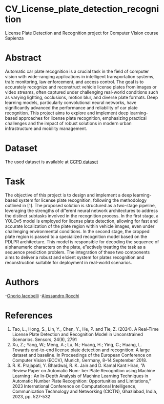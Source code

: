 # CV_License_plate_detection_recognition
License Plate Detection and Recognition project for Computer Vision course Sapienza

# Abstract
Automatic car plate recognition is a crucial task in the field of computer vision with wide-ranging
applications in intelligent transportation systems, tra!c monitoring, law enforcement, and access control.
The goal is to accurately recognize and reconstruct vehicle license plates from images or video streams, often
captured under challenging real-world conditions such as varying lighting, occlusions, motion blur, and diverse
plate formats. Deep learning models, particularly convolutional neural networks, have significantly advanced
the performance and reliability of car plate recognition. This project aims to explore and implement deep
learning-based approaches for license plate recognition, emphasizing practical challenges and the impact of
robust solutions in modern urban infrastructure and mobility management.

# Dataset
The used dataset is available at [CCPD dataset](https://github.com/detectRecog/CCPD)

# Task
The objective of this project is to design and implement a deep learning-based system for license plate
recognition, following the methodology outlined in [1]. The proposed solution is structured as a two-stage pipeline,
leveraging the strengths of di”erent neural network architectures to address the distinct subtasks involved in the
recognition process. In the first stage, a YOLOv5 model is employed for license plate detection, allowing for
fast and accurate localization of the plate region within vehicle images, even under challenging environmental
conditions. In the second stage, the cropped plate region is passed to a specialized recognition model based on the
PDLPR architecture. This model is responsible for decoding the sequence of alphanumeric characters on the plate,
e”ectively treating the task as a sequence prediction problem. The integration of these two components aims to
deliver a robust and e!cient system for plates recognition and reconstruction suitable for deployment in real-world
scenarios.

# Authors
-[Onorio Iacobelli](https://github.com/onorio21)
-[Alessandro Rocchi](https://github.com/TheXbomber)

# References
1. Tao, L., Hong, S., Lin, Y., Chen, Y., He, P. and Tie, Z. (2024). A Real-Time License Plate Detection and
Recognition Model in Unconstrained Scenarios. Sensors, 24(9), 2791
2. Xu, Z.; Yang, W.; Meng, A.; Lu, N.; Huang, H.; Ying, C.; Huang, L. Towards end-to-end license plate
detection and recognition: A large dataset and baseline. In Proceedings of the European Conference on
Computer Vision (ECCV), Munich, Germany, 8–14 September 2018.
3. R. K. Prajapati, Y. Bhardwaj, R. K. Jain and D. Kamal Kant Hiran, ”A Review Paper on Automatic Num-
ber Plate Recognition using Machine Learning : An In-Depth Analysis of Machine Learning Techniques in
Automatic Number Plate Recognition: Opportunities and Limitations,” 2023 International Conference on
Computational Intelligence, Communication Technology and Networking (CICTN), Ghaziabad, India, 2023,
pp. 527-532
